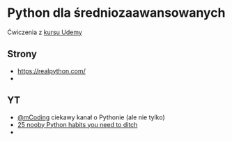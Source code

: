 # Python dla średniozaawansowanych

Ćwiczenia z [kursu Udemy](https://www.udemy.com/course/python-dla-srednio-zaawansowanych/learn/)

## Strony

* https://realpython.com/
*

## YT

* [@mCoding](https://www.youtube.com/@mCoding) ciekawy kanał o Pythonie (ale nie tylko)
* [25 nooby Python habits you need to ditch](https://www.youtube.com/watch?v=qUeud6DvOWI)
*